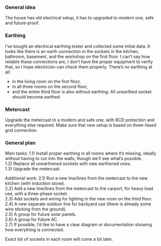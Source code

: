 ### General idea
The house has old electrical setup, it has to upgraded to modern one, safe and future-proof.

### Earthing
I’ve bought an electrical earthing tester and collected some initial data. It looks like there is an earth connection in the sockets in the kitchen, bathroom, basement, and the workshop on the first floor. I can’t say how reliable these connections are, I don’t have the proper equipment to verify that, so I hope electrician can check them properly.
There’s no earthing at all:
- in the living room on the first floor,
- in all three rooms on the second floor,
- and the entire third floor is also without earthing.
All unearthed socket should become earthed.

### Metercast
Upgrade the metercast to a modern and safe one, with RCD protection and everything else required.
Make sure that new setup is based on three-fased grid connection.

### General plan
Main tasks:
1.1) Install proper earthing in all rooms where it’s missing, ideally without having to cut into the walls, though we’ll see what’s possible.  
1.2) Replace all unearthened sockets with new earthened ones.  
1.3) Upgrade the metercast.  

Additional work:
2.1) Run a new line/lines from the metercast to the new kitchen (with induction stove).  
2.2) Add a new line/lines from the metercast to the carport, for heavy load use, with a three-phase socket.  
2.3) Add sockets and wiring for lighting in the new room on the third floor.  
2.4) A new separate outdoor line for backyard use (there is already some wire sticking from the ground).  
2.5) A group for future solar panels.  
2.6) A group for future AC.  
2.7) If possible, I’d like to have a clear diagram or documentation showing how everything is connected.  

Exact list of sockets in each room will come a bit later.
